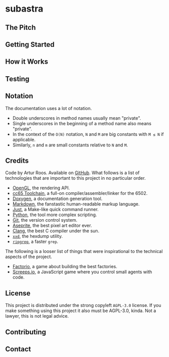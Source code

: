 # subastra

## The Pitch

## Getting Started

## How it Works

## Testing

## Notation

The documentation uses a lot of notation.

- Double underscores in method names usually mean "private".
- Single underscores in the beginning of a method name also means "private".
- In the context of the `O(N)` notation, `N` and `M` are big constants with `M ≤ N` if applicable.
- Similarly, `n` and `m` are small constants relative to `N` and `M`.

## Credits

Code by Artur Roos. Available on [GitHub](https://github.com/ktnlvr/subastra). What follows is a list of technologies that are important to this project in no particular order.

- [OpenGL](https://www.opengl.org/), the rendering API.
- [cc65 Toolchain](https://cc65.github.io/), a full-on compiler/assembler/linker for the 6502.
- [Doxygen](https://www.doxygen.nl/index.html), a documentation generation tool.
- [Markdown](https://www.markdownguide.org/basic-syntax/), the fanstastic human-readable markup language.
- [Just](https://github.com/casey/just), a Make-like quick command runner.
- [Python](https://www.python.org/), the tool more complex scripting.
- [Git](https://git-scm.com/downloads), the version control system.
- [Aseprite](https://www.aseprite.org/), the best pixel art editor ever.
- [Clang](https://clang.llvm.org/), the best C compiler under the sun.
- [`xxd`](https://linux.die.net/man/1/xxd), the hexdump utility.
- [`ripgrep`](https://github.com/BurntSushi/ripgrep), a faster `grep`.

The following is a looser list of things that were inspirational to the technical aspects of the project.

- [Factorio](https://www.factorio.com/), a game about building the best factories.
- [Screeps.io](https://screeps.com/), a JavaScript game where you control small agents with code.

## License

This project is distributed under the strong copyleft `AGPL-3.0` license. If you make something using this project it also must be AGPL-3.0, kinda. Not a lawyer, this is not legal advice.

## Contributing

## Contact
